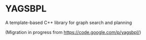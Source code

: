 # YAGSBPL
A template-based C++ library for graph search and planning

(Migration in progress from https://code.google.com/p/yagsbpl/)
